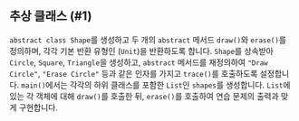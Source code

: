 ## 추상 클래스 (#1)

`abstract class Shape`를 생성하고 두 개의 `abstract` 메서드 `draw()`와 `erase()`를 정의하며, 각각 기본 반환 유형인 (`Unit`)을 반환하도록 합니다. `Shape`를 상속받아 `Circle`, `Square`, `Triangle`을 생성하고, `abstract` 메서드를 재정의하여 `"Draw Circle"`, `"Erase Circle"` 등과 같은 인자를 가지고 `trace()`를 호출하도록 설정합니다. `main()`에서는 각각의 하위 클래스를 포함한 `List`인 `shapes`를 생성합니다. `List`에 있는 각 객체에 대해 `draw()`를 호출한 뒤, `erase()`를 호출하여 연습 문제의 출력과 맞게 구현합니다.